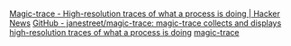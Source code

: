 
[Magic-trace - High-resolution traces of what a process is doing | Hacker News](https://news.ycombinator.com/item?id=31121319)
[GitHub - janestreet/magic-trace: magic-trace collects and displays high-resolution traces of what a process is doing](https://github.com/janestreet/magic-trace)
[magic-trace](https://magic-trace.org/)
